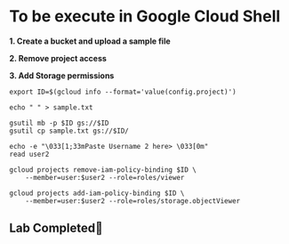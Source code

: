 # **To be execute in Google Cloud Shell**

**1. Create a bucket and upload a sample file**

**2. Remove project access**

**3. Add Storage permissions**

```
export ID=$(gcloud info --format='value(config.project)')

echo " " > sample.txt

gsutil mb -p $ID gs://$ID
gsutil cp sample.txt gs://$ID/

echo -e "\033[1;33mPaste Username 2 here> \033[0m"
read user2

gcloud projects remove-iam-policy-binding $ID \
    --member=user:$user2 --role=roles/viewer 

gcloud projects add-iam-policy-binding $ID \
    --member=user:$user2 --role=roles/storage.objectViewer
```

## Lab Completed🎉